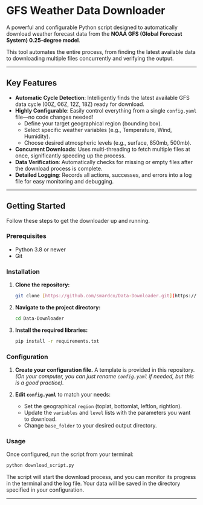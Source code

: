 # GFS Weather Data Downloader

A powerful and configurable Python script designed to automatically download weather forecast data from the **NOAA GFS (Global Forecast System) 0.25-degree model**.

This tool automates the entire process, from finding the latest available data to downloading multiple files concurrently and verifying the output.

---

## Key Features

* **Automatic Cycle Detection**: Intelligently finds the latest available GFS data cycle (00Z, 06Z, 12Z, 18Z) ready for download.
* **Highly Configurable**: Easily control everything from a single `config.yaml` file—no code changes needed!
    * Define your target geographical region (bounding box).
    * Select specific weather variables (e.g., Temperature, Wind, Humidity).
    * Choose desired atmospheric levels (e.g., surface, 850mb, 500mb).
* **Concurrent Downloads**: Uses multi-threading to fetch multiple files at once, significantly speeding up the process.
* **Data Verification**: Automatically checks for missing or empty files after the download process is complete.
* **Detailed Logging**: Records all actions, successes, and errors into a log file for easy monitoring and debugging.

---

##  Getting Started

Follow these steps to get the downloader up and running.

### Prerequisites

* Python 3.8 or newer
* Git

### Installation

1.  **Clone the repository:**
    ```bash
    git clone [https://github.com/smardco/Data-Downloader.git](https://github.com/smardco/Data-Downloader.git)
    ```

2.  **Navigate to the project directory:**
    ```bash
    cd Data-Downloader
    ```

3.  **Install the required libraries:**
    ```bash
    pip install -r requirements.txt
    ```

### Configuration

1.  **Create your configuration file.** A template is provided in this repository.
    *(On your computer, you can just rename `config.yaml` if needed, but this is a good practice).*

2.  **Edit `config.yaml`** to match your needs:
    * Set the geographical `region` (toplat, bottomlat, leftlon, rightlon).
    * Update the `variables` and `level` lists with the parameters you want to download.
    * Change `base_folder` to your desired output directory.

### Usage

Once configured, run the script from your terminal:

```bash
python download_script.py
```

The script will start the download process, and you can monitor its progress in the terminal and the log file. Your data will be saved in the directory specified in your configuration.

---
